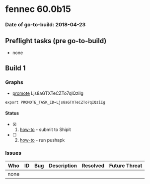 # fennec 60.0b15

### Date of go-to-build: 2018-04-23

## Preflight tasks (pre go-to-build)
- none

## Build 1  

### Graphs
* [promote](https://tools.taskcluster.net/push-inspector/#/Ljs8aGTXTeCZTo7qIQziIg) Ljs8aGTXTeCZTo7qIQziIg
```
export PROMOTE_TASK_ID=Ljs8aGTXTeCZTo7qIQziIg
```


#### Status
- [x] 1.  [how-to](https://wiki.mozilla.org/Release:Release_Automation_on_Mercurial:Starting_a_Release#Submit_to_Ship_It)  - submit to Shipit
- [ ] 2.  [how-to](https://github.com/mozilla-releng/releasewarrior-2.0/blob/master/docs/release-promotion/mobile/howto.md)  - run pushapk

### Issues
| Who                 | ID               | Bug                                                                 | Description                | Resolved                | Future Threat                |
| ------------------- | ---------------- | ------------------------------------------------------------------- | -------------------------- | ----------------------- | ---------------------------- |
| none | | | | | |

